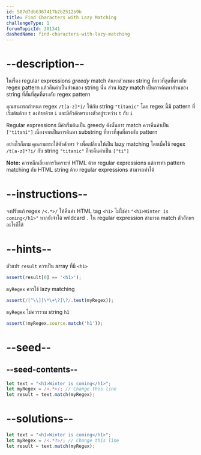 ```yaml
---
id: 587d7db6367417b2b2512b9b
title: Find Characters with Lazy Matching
challengeType: 1
forumTopicId: 301341
dashedName: find-characters-with-lazy-matching
---
```


# --description--

ในเรื่อง regular expressions <dfn>greedy</dfn> match ค้นหาส่วนของ string ที่ยาวที่สุดที่ตรงกับ regex pattern แล้วคืนค่าเป็นส่วนของ string นั้น ส่วน <dfn>lazy</dfn> match เป็นการค้นหาส่วนของ string ที่สั้นที่สุดที่ตรงกับ regex pattern

คุณสามารถกำหนด regex `/t[a-z]*i/` ให้กับ string `"titanic"` โดย regex นี้มี pattern ที่เริ่มต้นด้วย `t` ลงท้ายด้วย `i` และมีตัวอักษรบางตัวอยู่ระหว่าง `t` กับ `i`

Regular expressions มีค่าเริ่มต้นเป็น greedy ดังนั้นการ match ควรคืนค่าเป็น `["titani"]` เนื่องจากเป็นการค้นหา substring ที่ยาวที่สุดที่ตรงกับ pattern

อย่างไรก็ตาม คุณสามารถใช้ตัวอักษร `?` เพื่อเปลี่ยนให้เป็น lazy matching โดยเมื่อใช้ regex `/t[a-z]*?i/` กับ string `"titanic"` ก็จะคืนค่าเป็น `["ti"]`

**Note:** ควรหลีกเลี่ยงการวิเคราะห์ HTML ด้วย regular expressions แต่การทำ pattern matching กับ HTML string ด้วย regular expressions สามารถทำได้

# --instructions--

จงปรับแก้ regex `/<.*>/` ให้คืนค่า HTML tag `<h1>` ไม่ใช่ค่า `"<h1>Winter is coming</h1>"` หากยังจำได้ wildcard `.` ใน regular expression สามารถ match ตัวอักษรอะไรก็ได้

# --hints--

ตัวแปร `result` ควรเป็น array ที่มี `<h1>`

```js
assert(result[0] == '<h1>');
```

`myRegex` ควรใช้ lazy matching

```js
assert(/[^\\][\*\+\?]\?/.test(myRegex));
```

`myRegex` ไม่ควรรวม string `h1`

```js
assert(!myRegex.source.match('h1'));
```

# --seed--

## --seed-contents--

```js
let text = "<h1>Winter is coming</h1>";
let myRegex = /<.*>/; // Change this line
let result = text.match(myRegex);
```

# --solutions--

```js
let text = "<h1>Winter is coming</h1>";
let myRegex = /<.*?>/; // Change this line
let result = text.match(myRegex);
```
